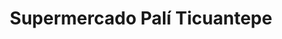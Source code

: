 ---
title: "Supermercado Palí Ticuantepe"
url: /ticuantepe/supermercado-pali-ticuantepe/
shop: Supermarkt
---